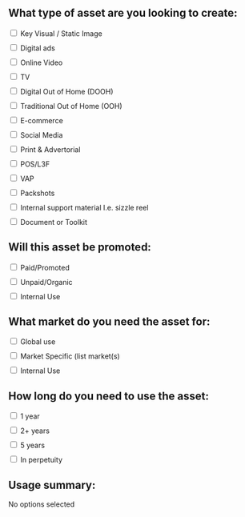 
<html lang="en">
<head>
  <meta charset="UTF-8">
  <meta name="viewport" content="width=device-width, initial-scale=1.0">
  <title>Multi-Option Selector</title>
  <style>
    label {
      display: block;
      margin-bottom: 10px;
    }
  </style>
</head>
<body>

  <h2>What type of asset are you looking to create:</h2>

  <form id="multiOptionForm">
    <label>
      <input type="checkbox" name="option" value="Key Visual / Static Image"> Key Visual / Static Image
    </label>
    <label>
      <input type="checkbox" name="option" value="Digital ads"> Digital ads
    </label>
    <label>
      <input type="checkbox" name="option" value="Online Video"> Online Video
    </label>
    <label>
      <input type="checkbox" name="option" value="TV"> TV
    </label>
    <label>
      <input type="checkbox" name="option" value="Digital Out of Home (DOOH)"> Digital Out of Home (DOOH)
    </label>
    <label>
      <input type="checkbox" name="option" value="Traditional Out of Home (OOH)"> Traditional Out of Home (OOH)
    </label>
    <label>
      <input type="checkbox" name="option" value="E-commerce"> E-commerce
    </label>
    <label>
      <input type="checkbox" name="option" value="Social Media"> Social Media
    </label>
    <label>
      <input type="checkbox" name="option" value="Print & Advertorial"> Print & Advertorial
    </label>
    <label>
      <input type="checkbox" name="option" value="POS/L3F"> POS/L3F
    </label>
    <label>
      <input type="checkbox" name="option" value="VAP"> VAP
    </label>
    <label>
      <input type="checkbox" name="option" value="Packshots"> Packshots
    </label>
    <label>
      <input type="checkbox" name="option" value="Internal support material i.e. sizzle reel"> Internal support material I.e. sizzle reel
    </label>
    <label>
      <input type="checkbox" name="option" value="Document or Toolkit"> Document or Toolkit
    </label>
    <!-- Add more options as needed -->
  </form>

 <h2>Will this asset be promoted:</h2>

  <form id="multiOptionForm">
    <label>
      <input type="checkbox" name="option" value="Paid/Promoted"> Paid/Promoted
    </label>
    <label>
      <input type="checkbox" name="option" value="Unpaid/Organic"> Unpaid/Organic
    </label>
    <label>
      <input type="checkbox" name="option" value="Internal Use"> Internal Use
    </label>
  </form>

 <h2>What market do you need the asset for:</h2>

  <form id="multiOptionForm">
    <label>
      <input type="checkbox" name="option" value="Global use"> Global use
    </label>
    <label>
      <input type="checkbox" name="option" value="Market Specific (list market(s)"> Market Specific (list market(s)
    </label>
    <label>
      <input type="checkbox" name="option" value="Internal Use"> Internal Use
    </label>
  </form>

 <h2>How long do you need to use the asset:</h2>

  <form id="multiOptionForm">
    <label>
      <input type="checkbox" name="option" value="1 year"> 1 year
    </label>
    <label>
      <input type="checkbox" name="option" value="2+ years"> 2+ years
    </label>
    <label>
      <input type="checkbox" name="option" value="5 years"> 5 years
    </label>
    <label>
      <input type="checkbox" name="option" value="In perpetuity"> In perpetuity
    </label>
  </form>

  <h2>Usage summary:</h2>
  <p id="summaryText">No options selected</p>

  <script>
    // Attach an event listener to checkboxes
    const checkboxes = document.querySelectorAll('input[name="option"]');
    checkboxes.forEach(checkbox => {
      checkbox.addEventListener('change', updateSummary);
    });

    // Function to update the selected options summary
    function updateSummary() {
      const selectedOptions = Array.from(checkboxes)
        .filter(checkbox => checkbox.checked)
        .map(checkbox => checkbox.value);

      const summaryText = document.getElementById('summaryText');
      summaryText.textContent = selectedOptions.length > 0 ? selectedOptions.join(', ') : 'No options selected';
    }
  </script>

</body>
</html>
